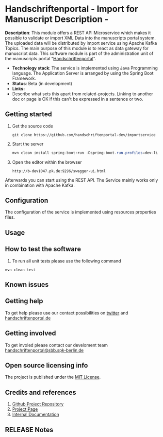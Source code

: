 # Handschriftenportal - Import for Manuscript Description -

**Description**:  This module offers a REST API Microservice which makes it possible to validate or import XML Data into the manuscripts portal system.
The uploaded data will be distributed by import service using Apache Kafka Topics. The main purpose of this module is to react as data gateway for 
manuscript data. This software module is part of the administration unit of the manuscripts portal "[Handschriftenportal](https://handschriftenportal.de/)".

- **Technology stack**: The service is implemented using Java Programming language. The Application Server is arranged by using the Spring Boot Framework. 
- **Status**:  Beta (in development)
- **Links:**
- Describe what sets this apart from related-projects. Linking to another doc or page is OK if this can't be expressed
  in a sentence or two.

## Getting started

1. Get the source code

   ```
   git clone https://github.com/handschriftenportal-dev/importservice
   ```

2. Start the server

   ```java
   mvn clean install spring-boot:run -Dspring-boot.run.profiles=dev-linux -Dmaven.skipTests
   ```

3. Open the editor within the browser

   ```
   http://b-dev1047.pk.de:9296/swagger-ui.html
   ```

Afterwards you can start using the REST API. The Service mainly works only in combination with Apache Kafka. 

## Configuration

The configuration of the service is implemented using resources properties files. 

## Usage

## How to test the software

1. To run all unit tests please use the following command

```
mvn clean test
```

## Known issues

## Getting help

To get help please use our contact possibilities on [twitter](https://twitter.com/hsprtl)
and [handschriftenportal.de](https://handschriftenportal.de/)

## Getting involved

To get involed please contact our develoment
team [handschriftenportal@sbb.spk-berlin.de](handschriftenportal-dev@sbb.spk-berlin.de)

## Open source licensing info

The project is published under the [MIT License](https://opensource.org/licenses/MIT).

## Credits and references

1. [Github Project Repository](https://github.com/handschriftenportal-dev)
2. [Project Page](https://handschriftenportal.de/)
3. [Internal Documentation](doc/ARC42.md)

## RELEASE Notes
